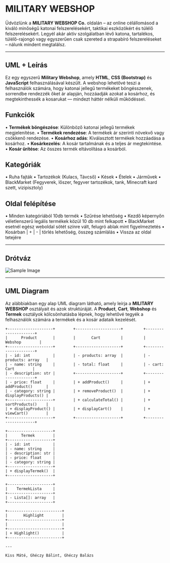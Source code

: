 # MILITARY WEBSHOP

Üdvözlünk a **MILITARY WEBSHOP Co.** oldalán – az online célállomásod a kiváló minőségű katonai felszerelésekért, taktikai eszközökért és túlélő felszerelésekért. Legyél akár aktív szolgálatban lévő katona, tartalékos, túlélő-rajongó vagy egyszerűen csak szereted a strapabíró felszereléseket – nálunk mindent megtalálsz.

---

## UML + Leírás

Ez egy egyszerű **Military Webshop**, amely **HTML**, **CSS (Bootstrap)** és **JavaScript** felhasználásával készült. A webshop lehetővé teszi a felhasználók számára, hogy katonai jellegű termékeket böngésszenek, sorrendbe rendezzék őket ár alapján, hozzáadják azokat a kosárhoz, és megtekinthessék a kosarukat — mindezt háttér nélküli működéssel.

## Funkciók

• **Termékek böngészése**: Különböző katonai jellegű termékek megjelenítése.
• **Termékek rendezése**: A termékek ár szerinti növekvő vagy csökkenő rendezése.
• **Kosárhoz adás**: Kiválasztott termékek hozzáadása a kosárhoz.
• **Kosárkezelés**: A kosár tartalmának és a teljes ár megtekintése.
• **Kosár ürítése**: Az összes termék eltávolítása a kosárból.

## Kategóriák

•	Ruha fajták
•	Tartozékok (Kulacs, Távcső)
•	Kések
•	Ételek
•	Járművek
•	BlackMarket (Fegyverek, lőszer, fegyver tartozékok, tank, Minecraft kard szett, vizipisztoly)

## Oldal felépítése

•	Minden kategóriából 10db termék
•	Szűrése lehetőség
•	Kezdő képernyőn véletlenszerű legális termékek közül 10 db mint felkapott
•	BlackMarket esetnél egész weboldal sötét színre vált, felugró ablak mint figyelmeztetés
•	Kosárban | + | - | törlés lehetőség, összeg számlálás
•	Vissza az oldal tetejére

---

## Drótváz
![Sample Image](https://github.com/5t3x/Military-Webshop/issues/2#issue-3062619942)


---

## UML Diagram

Az alábbiakban egy alap UML diagram látható, amely leírja a **MILITARY WEBSHOP** osztályait és azok struktúráját. A **Product**, **Cart**, **Webshop** és **Termek** osztályok kölcsönhatásba lépnek, hogy lehetővé tegyék a felhasználók számára a termékek és a kosár adataik kezelését.

```plaintext
+--------------------+        +--------------------+         +---------------------+
|      Product       |        |       Cart         |         |      Webshop        |
+--------------------+        +--------------------+         +---------------------+
| - id: int          |        | - products: array  |         | - products: array   |
| - name: string     |        | - total: float     |         | - cart: Cart        |
| - description: str |        +--------------------+         +---------------------+
| - price: float     |        | + addProduct()     |         | + addProduct()      |
| - category: string |        | + removeProduct()  |         | + displayProducts() |
+--------------------+        | + calculateTotal() |         | + sortProducts()    |
| + displayProduct() |        | + displayCart()    |         | + viewCart()        |
+--------------------+        +--------------------+         +---------------------+

+--------------------+
|      Termek        |
+--------------------+
| - id: int          |
| - name: string     |
| - description: str |
| - price: float     |
| - category: string |
+--------------------+
| + displayTermek()  |
+--------------------+

+--------------------+
|    TermekLista     |
+--------------------+
| - Lista[]: array   |
+--------------------+

+------------------------+
|       Highlight        |
+------------------------+
|                        |
+------------------------+
| + Highlight()          |
+------------------------+

---

Kiss Máté, Ghéczy Bálint, Ghéczy Balázs
```
